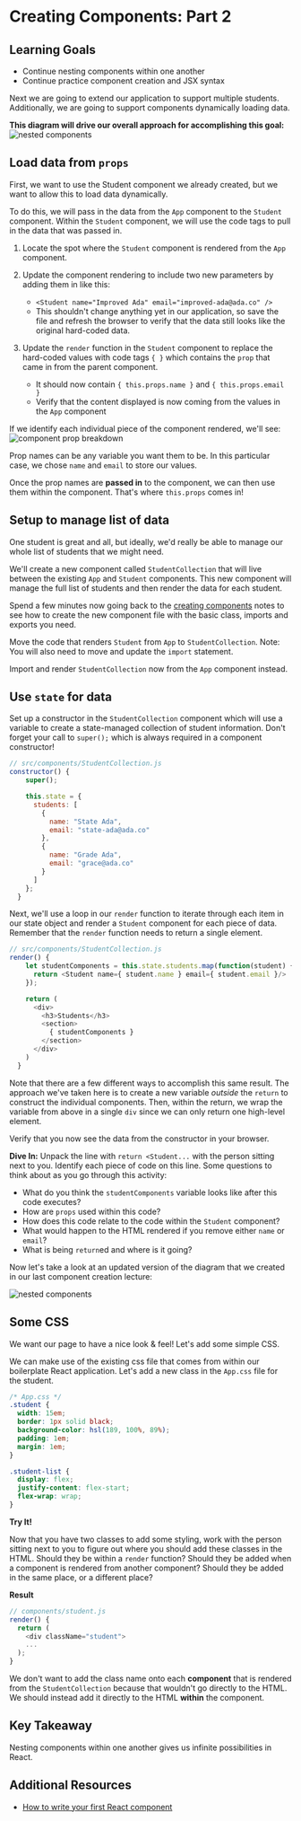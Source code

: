 # Creating Components: Part 2

## Learning Goals
- Continue nesting components within one another
- Continue practice component creation and JSX syntax

Next we are going to extend our application to support multiple students. Additionally, we are going to support components dynamically loading data.

**This diagram will drive our overall approach for accomplishing this goal:**
![nested components](images/nested-components.png)
<!-- https://drive.google.com/open?id=1xq5jaCrI7FGp6PG1gr-bYE1ZTvPb5PxZ -->


## Load data from `props`

First, we want to use the Student component we already created, but we want to allow this to load data dynamically.

To do this, we will pass in the data from the `App` component to the `Student` component. Within the `Student` component, we will use the code tags to pull in the data that was passed in.

1. Locate the spot where the `Student` component is rendered from the `App` component.

1. Update the component rendering to include two new parameters by adding them in like this:  
    - `<Student name="Improved Ada" email="improved-ada@ada.co" />`
    - This shouldn't change anything yet in our application, so save the file and refresh the browser to verify that the data still looks like the original hard-coded data.

1. Update the `render` function in the `Student` component to replace the hard-coded values with code tags `{ }` which contains the `prop` that came in from the parent component.  
    - It should now contain `{ this.props.name }` and `{ this.props.email }`
    - Verify that the content displayed is now coming from the values in the `App` component


If we identify each individual piece of the component rendered, we'll see:
![component prop breakdown](images/component-prop-breakdown.png)

Prop names can be any variable you want them to be. In this particular case, we chose `name` and `email` to store our values.

Once the prop names are **passed in** to the component, we can then use them within the component. That's where `this.props` comes in!

## Setup to manage list of data
One student is great and all, but ideally, we'd really be able to manage our whole list of students that we might need.

We'll create a new component called `StudentCollection` that will live between the existing  `App` and `Student` components. This new component will manage the full list of students and then render the data for each student.

Spend a few minutes now going back to the [creating components](creating-components.md) notes to see how to create the new component file with the basic class, imports and exports you need.

Move the code that renders `Student` from `App` to `StudentCollection`. Note: You will also need to move and update the `import` statement.

Import and render `StudentCollection` now from the `App` component instead.

## Use `state` for data

Set up a constructor in the `StudentCollection` component which will use a variable to create a state-managed collection of student information. Don't forget your call to `super();` which is always required in a component constructor!

```javascript
// src/components/StudentCollection.js
constructor() {
    super();

    this.state = {
      students: [
        {
          name: "State Ada",
          email: "state-ada@ada.co"
        },
        {
          name: "Grade Ada",
          email: "grace@ada.co"
        }
      ]
    };
  }
```

Next, we'll use a loop in our `render` function to iterate through each item in our state object and render a `Student` component for each piece of data. Remember that the `render` function needs to return a single element.

```javascript
// src/components/StudentCollection.js
render() {
    let studentComponents = this.state.students.map(function(student) {
      return <Student name={ student.name } email={ student.email }/>
    });

    return (
      <div>
        <h3>Students</h3>
        <section>
          { studentComponents }
        </section>
      </div>
    )
  }
```

Note that there are a few different ways to accomplish this same result. The approach we've taken here is to create a new variable _outside_ the `return` to construct the individual components. Then, within the return, we wrap the variable from above in a single `div` since we can only return one high-level element.

Verify that you now see the data from the constructor in your browser.

**Dive In:** Unpack the line with `return <Student...` with the person sitting next to you. Identify each piece of code on this line. Some questions to think about as you go through this activity:
- What do you think the `studentComponents` variable looks like after this code executes?
- How are `props` used within this code?
- How does this code relate to the code within the `Student` component?
- What would happen to the HTML rendered if you remove either `name` or `email`?
- What is being `return`ed and where is it going?

Now let's take a look at an updated version of the diagram that we created in our last component creation lecture:

![nested components](images/nested-components.png)
<!-- https://drive.google.com/open?id=1xq5jaCrI7FGp6PG1gr-bYE1ZTvPb5PxZ -->

## Some CSS
We want our page to have a nice look & feel! Let's add some simple CSS.

We can make use of the existing css file that comes from within our boilerplate React application. Let's add a new class in the `App.css` file for the student.

```css
/* App.css */
.student {
  width: 15em;
  border: 1px solid black;
  background-color: hsl(189, 100%, 89%);
  padding: 1em;
  margin: 1em;
}

.student-list {
  display: flex;
  justify-content: flex-start;
  flex-wrap: wrap;
}
```

**Try It!**

Now that you have two classes to add some styling, work with the person sitting next to you to figure out where you should add these classes in the HTML. Should they be within a `render` function? Should they be added when a component is rendered from another component? Should they be added in the same place, or a different place?


**Result**
```javascript
// components/student.js
render() {
  return (
    <div className="student">
    ...
  );
}
```

We don't want to add the class name onto each **component** that is rendered from the `StudentCollection` because that wouldn't go directly to the HTML. We should instead add it directly to the HTML **within** the component.

## Key Takeaway
Nesting components within one another gives us infinite possibilities in React.

## Additional Resources
- [How to write your first React component](https://medium.freecodecamp.org/how-to-write-your-first-react-js-component-d728d759cabc)
